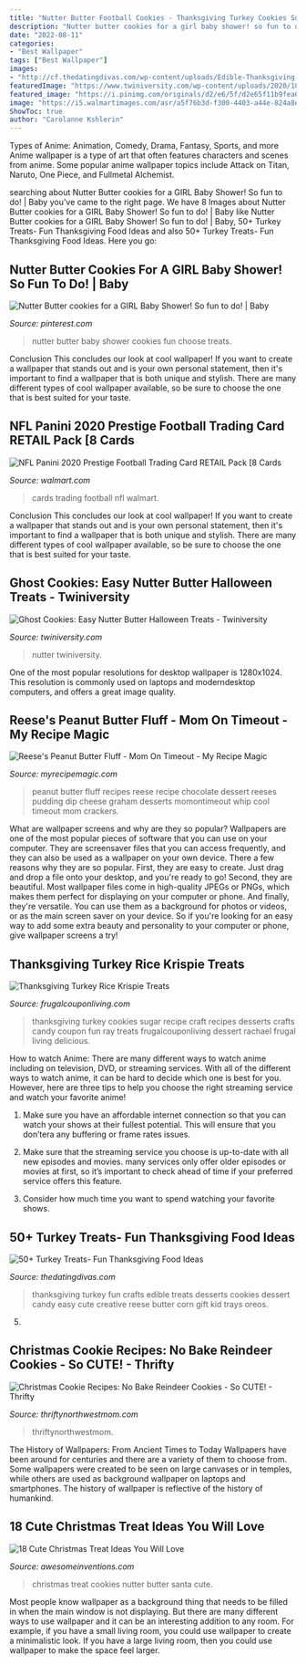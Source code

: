 ```yaml
---
title: "Nutter Butter Football Cookies - Thanksgiving Turkey Cookies Sugar Recipe Craft Recipes Desserts Crafts Candy Coupon Fun Ray Treats Frugalcouponliving Dessert Rachael Frugal Living Delicious"
description: "Nutter butter cookies for a girl baby shower! so fun to do!"
date: "2022-08-11"
categories:
- "Best Wallpaper"
tags: ["Best Wallpaper"]
images:
- "http://cf.thedatingdivas.com/wp-content/uploads/Edible-Thanksgiving-Crafts-for-Kids.jpg"
featuredImage: "https://www.twiniversity.com/wp-content/uploads/2020/10/Ghost-Cookies-Set-3-5-768x1156.jpg"
featured_image: "https://i.pinimg.com/originals/d2/e6/5f/d2e65f11b9fea6d926c205499f222682.jpg"
image: "https://i5.walmartimages.com/asr/a5f76b3d-f300-4403-a44e-824a8eea7311.e154ff84f79ce2be0e3371bbc929cad8.jpeg"
ShowToc: true
author: "Carolanne Kshlerin"
---
```



Types of Anime: Animation, Comedy, Drama, Fantasy, Sports, and more
Anime wallpaper is a type of art that often features characters and scenes from anime. Some popular anime wallpaper topics include Attack on Titan, Naruto, One Piece, and Fullmetal Alchemist.

	

		
searching about Nutter Butter cookies for a GIRL Baby Shower! So fun to do! | Baby you've came to the right page. We have 8 Images about Nutter Butter cookies for a GIRL Baby Shower! So fun to do! | Baby like Nutter Butter cookies for a GIRL Baby Shower! So fun to do! | Baby, 50+ Turkey Treats- Fun Thanksgiving Food Ideas and also 50+ Turkey Treats- Fun Thanksgiving Food Ideas. Here you go:
		
    
## Nutter Butter Cookies For A GIRL Baby Shower! So Fun To Do! | Baby

<img loading=lazy src="https://i.pinimg.com/originals/d2/e6/5f/d2e65f11b9fea6d926c205499f222682.jpg" onerror="this.onerror=null;this.src='https://tse1.mm.bing.net/th?id=OIP.SK6zEGOv_ZSHYY12bVP53gHaFj&amp;pid=15.1';" alt="Nutter Butter cookies for a GIRL Baby Shower! So fun to do! | Baby">

_Source: pinterest.com_

>nutter butter baby shower cookies fun choose treats. 

	

Conclusion
This concludes our look at cool wallpaper! If you want to create a wallpaper that stands out and is your own personal statement, then it's important to find a wallpaper that is both unique and stylish. There are many different types of cool wallpaper available, so be sure to choose the one that is best suited for your taste.

    
## NFL Panini 2020 Prestige Football Trading Card RETAIL Pack [8 Cards

<img loading=lazy src="https://i5.walmartimages.com/asr/a5f76b3d-f300-4403-a44e-824a8eea7311.e154ff84f79ce2be0e3371bbc929cad8.jpeg" onerror="this.onerror=null;this.src='https://tse2.mm.bing.net/th?id=OIP.8bjYykIHau6kWLvmroB5wwHaLx&amp;pid=15.1';" alt="NFL Panini 2020 Prestige Football Trading Card RETAIL Pack [8 Cards">

_Source: walmart.com_

>cards trading football nfl walmart. 

	

Conclusion
This concludes our look at cool wallpaper! If you want to create a wallpaper that stands out and is your own personal statement, then it's important to find a wallpaper that is both unique and stylish. There are many different types of cool wallpaper available, so be sure to choose the one that is best suited for your taste.

    
## Ghost Cookies: Easy Nutter Butter Halloween Treats - Twiniversity

<img loading=lazy src="https://www.twiniversity.com/wp-content/uploads/2020/10/Ghost-Cookies-Set-3-5-768x1156.jpg" onerror="this.onerror=null;this.src='https://tse3.mm.bing.net/th?id=OIP.M2XRFqLOE6kxJnJF5xvk3wHaLJ&amp;pid=15.1';" alt="Ghost Cookies: Easy Nutter Butter Halloween Treats - Twiniversity">

_Source: twiniversity.com_

>nutter twiniversity. 

	

One of the most popular resolutions for desktop wallpaper is 1280x1024. This resolution is commonly used on laptops and moderndesktop computers, and offers a great image quality.

    
## Reese&#039;s Peanut Butter Fluff - Mom On Timeout - My Recipe Magic

<img loading=lazy src="https://www.myrecipemagic.com/media-library/eyJhbGciOiJIUzI1NiIsInR5cCI6IkpXVCJ9.eyJpbWFnZSI6Imh0dHBzOi8vd3d3Lm1vbW9udGltZW91dC5jb20vd3AtY29udGVudC91cGxvYWRzLzIwMTgvMDEvcmVlc2VzLXBlYW51dC1idXR0ZXItZmx1ZmYtdmFuaWxsYS1wdWRkaW5nLmpwZyIsImV4cGlyZXNfYXQiOjE2NjY1MDkxMDl9.THHey_EvOASwKrfIpfEc1ULRRyl4VfQ1mrd0LHWwKbg/image.jpg?width=2000&amp;height=2000" onerror="this.onerror=null;this.src='https://tse2.mm.bing.net/th?id=OIP.2wo753xiseqmNeqYUTcR2AHaKO&amp;pid=15.1';" alt="Reese&#039;s Peanut Butter Fluff - Mom On Timeout - My Recipe Magic">

_Source: myrecipemagic.com_

>peanut butter fluff recipes reese recipe chocolate dessert reeses pudding dip cheese graham desserts momontimeout whip cool timeout mom crackers. 

	

What are wallpaper screens and why are they so popular?
Wallpapers are one of the most popular pieces of software that you can use on your computer. They are screensaver files that you can access frequently, and they can also be used as a wallpaper on your own device. There a few reasons why they are so popular. First, they are easy to create. Just drag and drop a file onto your desktop, and you're ready to go! Second, they are beautiful. Most wallpaper files come in high-quality JPEGs or PNGs, which makes them perfect for displaying on your computer or phone. And finally, they're versatile. You can use them as a background for photos or videos, or as the main screen saver on your device. So if you're looking for an easy way to add some extra beauty and personality to your computer or phone, give wallpaper screens a try!

    
## Thanksgiving Turkey Rice Krispie Treats

<img loading=lazy src="http://www.frugalcouponliving.com/wp-content/uploads/2013/11/turkey-sugar-cookies-recipe-frugal-coupon-living.jpg" onerror="this.onerror=null;this.src='https://tse1.mm.bing.net/th?id=OIP.oqkYc1XUZ7OrlynXqwxpcQHaLH&amp;pid=15.1';" alt="Thanksgiving Turkey Rice Krispie Treats">

_Source: frugalcouponliving.com_

>thanksgiving turkey cookies sugar recipe craft recipes desserts crafts candy coupon fun ray treats frugalcouponliving dessert rachael frugal living delicious. 

	

How to watch Anime: There are many different ways to watch anime including on television, DVD, or streaming services.
With all of the different ways to watch anime, it can be hard to decide which one is best for you. However, here are three tips to help you choose the right streaming service and watch your favorite anime!
1. Make sure you have an affordable internet connection so that you can watch your shows at their fullest potential. This will ensure that you don’tera any buffering or frame rates issues.

2. Make sure that the streaming service you choose is up-to-date with all new episodes and movies. many services only offer older episodes or movies at first, so it’s important to check ahead of time if your preferred service offers this feature.

3. Consider how much time you want to spend watching your favorite shows.

    
## 50+ Turkey Treats- Fun Thanksgiving Food Ideas

<img loading=lazy src="http://cf.thedatingdivas.com/wp-content/uploads/Edible-Thanksgiving-Crafts-for-Kids.jpg" onerror="this.onerror=null;this.src='https://tse1.mm.bing.net/th?id=OIP.ni0xEzrwRPaRk3rGdZ_DpgHaMy&amp;pid=15.1';" alt="50+ Turkey Treats- Fun Thanksgiving Food Ideas">

_Source: thedatingdivas.com_

>thanksgiving turkey fun crafts edible treats desserts cookies dessert candy easy cute creative reese butter corn gift kid trays oreos. 

	

5.

    
## Christmas Cookie Recipes: No Bake Reindeer Cookies - So CUTE! - Thrifty

<img loading=lazy src="https://www.thriftynorthwestmom.com/wp-content/uploads/2017/11/Reindeer12.jpg" onerror="this.onerror=null;this.src='https://tse4.mm.bing.net/th?id=OIP.6NvOsHZUxtXk51nlh6YaFQHaLG&amp;pid=15.1';" alt="Christmas Cookie Recipes: No Bake Reindeer Cookies - So CUTE! - Thrifty">

_Source: thriftynorthwestmom.com_

>thriftynorthwestmom. 

	

The History of Wallpapers: From Ancient Times to Today
Wallpapers have been around for centuries and there are a variety of them to choose from. Some wallpapers were created to be seen on large canvases or in temples, while others are used as background wallpaper on laptops and smartphones. The history of wallpaper is reflective of the history of humankind.

    
## 18 Cute Christmas Treat Ideas You Will Love

<img loading=lazy src="http://www.awesomeinventions.com/wp-content/uploads/2014/12/Nutter-butter-santa-cookies.jpg" onerror="this.onerror=null;this.src='https://tse3.mm.bing.net/th?id=OIP.SaOnleX5Fm9v1RcK-w3seQHaKd&amp;pid=15.1';" alt="18 Cute Christmas Treat Ideas You Will Love">

_Source: awesomeinventions.com_

>christmas treat cookies nutter butter santa cute. 

	

Most people know wallpaper as a background thing that needs to be filled in when the main window is not displaying. But there are many different ways to use wallpaper and it can be an interesting addition to any room. For example, if you have a small living room, you could use wallpaper to create a minimalistic look. If you have a large living room, then you could use wallpaper to make the space feel larger.

